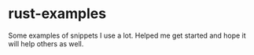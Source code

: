 # rust-examples
Some examples of snippets I use a lot. Helped me get started and hope it will help others as well.
